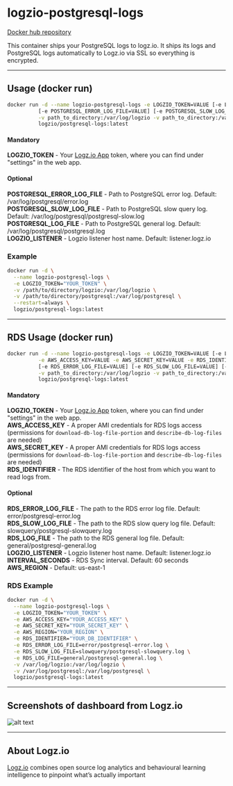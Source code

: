 logzio-postgresql-logs
=========================

[Docker hub repository](https://hub.docker.com/r/logzio/postgresql-logs/)

This container ships your PostgreSQL logs to logz.io.
It ships its logs and PostgreSQL logs automatically to Logz.io via SSL so everything is encrypted.


***
## Usage (docker run)

```bash
docker run -d --name logzio-postgresql-logs -e LOGZIO_TOKEN=VALUE [-e LOGZIO_LISTENER=VALUE] \
          [-e POSTGRESQL_ERROR_LOG_FILE=VALUE] [-e POSTGRESQL_SLOW_LOG_FILE=VALUE] [-e POSTGRESQL_LOG_FILE=VALUE] \
          -v path_to_directory:/var/log/logzio -v path_to_directory:/var/log/postgresql \
          logzio/postgresql-logs:latest
```

#### Mandatory<br>
**LOGZIO_TOKEN** - Your [Logz.io App](https://app.logz.io) token, where you can find under "settings" in the web app.<br>

#### Optional<br>
**POSTGRESQL_ERROR_LOG_FILE** - Path to PostgreSQL error log. Default: /var/log/postgresql/error.log<br>
**POSTGRESQL_SLOW_LOG_FILE** - Path to PostgreSQL slow query log. Default: /var/log/postgresql/postgresql-slow.log<br>
**POSTGRESQL_LOG_FILE** - Path to PostgreSQL general log. Default: /var/log/postgresql/postgresql.log<br>
**LOGZIO_LISTENER** - Logzio listener host name. Default: listener.logz.io<br>


### Example
```bash
docker run -d \
  --name logzio-postgresql-logs \
  -e LOGZIO_TOKEN="YOUR_TOKEN" \
  -v /path/to/directory/logzio:/var/log/logzio \
  -v /path/to/directory/postgresql:/var/log/postgresql \
  --restart=always \
  logzio/postgresql-logs:latest
```

***
## RDS Usage (docker run)

```bash
docker run -d --name logzio-postgresql-logs -e LOGZIO_TOKEN=VALUE [-e LOGZIO_LISTENER=VALUE] \
          -e AWS_ACCESS_KEY=VALUE -e AWS_SECRET_KEY=VALUE -e RDS_IDENTIFIER=VALUE [-e AWS_REGION=VALUE] \
          [-e RDS_ERROR_LOG_FILE=VALUE] [-e RDS_SLOW_LOG_FILE=VALUE] [-e RDS_LOG_FILE=VALUE] \
          -v path_to_directory:/var/log/logzio -v path_to_directory:/var/log/postgresql \
          logzio/postgresql-logs:latest
```

#### Mandatory<br>
**LOGZIO_TOKEN** - Your [Logz.io App](https://app.logz.io) token, where you can find under "settings" in the web app.<br>
**AWS_ACCESS_KEY** - A proper AMI credentials for RDS logs access (permissions for `download-db-log-file-portion` and `describe-db-log-files` are needed)<br>
**AWS_SECRET_KEY** - A proper AMI credentials for RDS logs access (permissions for `download-db-log-file-portion` and `describe-db-log-files` are needed)<br>
**RDS_IDENTIFIER** - The RDS identifier of the host from which you want to read logs from.<br>

#### Optional<br>
**RDS_ERROR_LOG_FILE** - The path to the RDS error log file. Default: error/postgresql-error.log <br>
**RDS_SLOW_LOG_FILE** - The path to the RDS slow query log file. Default: slowquery/postgresql-slowquery.log <br>
**RDS_LOG_FILE** - The path to the RDS general log file. Default: general/postgresql-general.log <br>
**LOGZIO_LISTENER** - Logzio listener host name. Default: listener.logz.io <br>
**INTERVAL_SECONDS** - RDS Sync interval. Default: 60 seconds <br>
**AWS_REGION** - Default: us-east-1 <br>

### RDS Example
```bash
docker run -d \
  --name logzio-postgresql-logs \
  -e LOGZIO_TOKEN="YOUR_TOKEN" \
  -e AWS_ACCESS_KEY="YOUR_ACCESS_KEY" \
  -e AWS_SECRET_KEY="YOUR_SECRET_KEY" \
  -e AWS_REGION="YOUR_REGION" \
  -e RDS_IDENTIFIER="YOUR_DB_IDENTIFIER" \
  -e RDS_ERROR_LOG_FILE=error/postgresql-error.log \
  -e RDS_SLOW_LOG_FILE=slowquery/postgresql-slowquery.log \
  -e RDS_LOG_FILE=general/postgresql-general.log \
  -v /var/log/logzio:/var/log/logzio \
  -v /var/log/postgresql:/var/log/postgresql \
  logzio/postgresql-logs:latest
```

***
## Screenshots of dashboard from Logz.io
![alt text](https://images.contentful.com/50k90z6lk1k7/5M1Ayh1HxYuiY8soCgCCMc/fcaf1eb5fa28f98ec24a26fe96b222ac/postgresql_monitor_dash.png?h=250& "Logz.io Dashboard")
***
## About Logz.io
[Logz.io](https://logz.io) combines open source log analytics and behavioural learning intelligence to pinpoint what’s actually important
